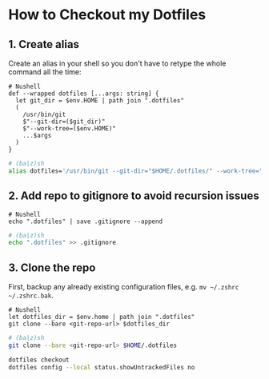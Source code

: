 # How to Checkout my Dotfiles

## 1. Create alias

Create an alias in your shell so you don't have to retype the whole command all
the time:

```nu
# Nushell
def --wrapped dotfiles [...args: string] {
  let git_dir = $env.HOME | path join ".dotfiles"
  (
    /usr/bin/git
    $"--git-dir=($git_dir)"
    $"--work-tree=($env.HOME)"
    ...$args
  )
}
```

```sh
# (ba|z)sh
alias dotfiles='/usr/bin/git --git-dir="$HOME/.dotfiles/" --work-tree="$HOME"'
```

## 2. Add repo to gitignore to avoid recursion issues

```nu
# Nushell
echo ".dotfiles" | save .gitignore --append
```

```sh
# (ba|z)sh
echo ".dotfiles" >> .gitignore
```

## 3. Clone the repo

First, backup any already existing configuration files, e.g.
`mv ~/.zshrc ~/.zshrc.bak`.

```nu
# Nushell
let dotfiles_dir = $env.home | path join ".dotfiles"
git clone --bare <git-repo-url> $dotfiles_dir
```

```sh
# (ba|z)sh
git clone --bare <git-repo-url> $HOME/.dotfiles
```

```sh
dotfiles checkout
dotfiles config --local status.showUntrackedFiles no
```
